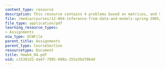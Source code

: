 ```yaml
---
content_type: resource
description: This resource contains 4 problems based on matrices, and SVD.
file: /media/courses/12-864-inference-from-data-and-models-spring-2005/c15301d1da477995098a255a3bd70b4d_hmwk4_04.pdf
file_type: application/pdf
learning_resource_types:
- Assignments
ocw_type: OCWFile
parent_title: Assignments
parent_type: CourseSection
resourcetype: Document
title: hmwk4_04.pdf
uid: c15301d1-da47-7995-098a-255a3bd70b4d
---
```

